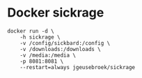 # Docker sickrage

	docker run -d \
		-h sickrage \
		-v /config/sickbard:/config \
		-v /downloads:/downloads \
		-v /media:/media \
		-p 8081:8081 \
		--restart=always jgeusebroek/sickrage